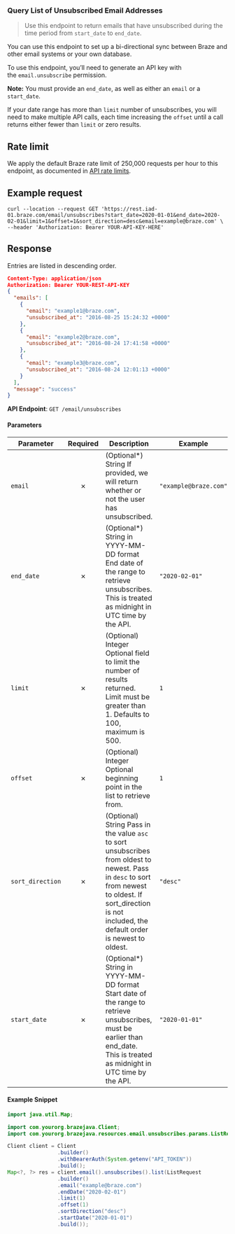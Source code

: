 
### Query List of Unsubscribed Email Addresses <a name="list"></a>

> Use this endpoint to return emails that have unsubscribed during the time period from `start_date` to `end_date`. 
  

You can use this endpoint to set up a bi-directional sync between Braze and other email systems or your own database.

To use this endpoint, you’ll need to generate an API key with the `email.unsubscribe` permission.

**Note:** You must provide an `end_date`, as well as either an `email` or a `start_date`.

If your date range has more than `limit` number of unsubscribes, you will need to make multiple API calls, each time increasing the `offset` until a call returns either fewer than `limit` or zero results.

## Rate limit

We apply the default Braze rate limit of 250,000 requests per hour to this endpoint, as documented in [API rate limits](https://www.braze.com/docs/api/api_limits/).

## Example request

```
curl --location --request GET 'https://rest.iad-01.braze.com/email/unsubscribes?start_date=2020-01-01&end_date=2020-02-01&limit=1&offset=1&sort_direction=desc&email=example@braze.com' \
--header 'Authorization: Bearer YOUR-API-KEY-HERE'

```

## Response

Entries are listed in descending order.

``` json
Content-Type: application/json
Authorization: Bearer YOUR-REST-API-KEY
{
  "emails": [
    {
      "email": "example1@braze.com",
      "unsubscribed_at": "2016-08-25 15:24:32 +0000"
    },
    {
      "email": "example2@braze.com",
      "unsubscribed_at": "2016-08-24 17:41:58 +0000"
    },
    {
      "email": "example3@braze.com",
      "unsubscribed_at": "2016-08-24 12:01:13 +0000"
    }
  ],
  "message": "success"
}

```

**API Endpoint**: `GET /email/unsubscribes`

#### Parameters

| Parameter | Required | Description | Example |
|-----------|:--------:|-------------|--------|
| `email` | ✗ | (Optional*) String  If provided, we will return whether or not the user has unsubscribed. | `"example@braze.com"` |
| `end_date` | ✗ | (Optional*)  String in YYYY-MM-DD format  End date of the range to retrieve unsubscribes. This is treated as midnight in UTC time by the API. | `"2020-02-01"` |
| `limit` | ✗ | (Optional) Integer  Optional field to limit the number of results returned. Limit must be greater than 1. Defaults to 100, maximum is 500. | `1` |
| `offset` | ✗ | (Optional) Integer   Optional beginning point in the list to retrieve from. | `1` |
| `sort_direction` | ✗ | (Optional) String  Pass in the value `asc` to sort unsubscribes from oldest to newest. Pass in `desc` to sort from newest to oldest. If sort_direction is not included, the default order is newest to oldest. | `"desc"` |
| `start_date` | ✗ | (Optional*) String in YYYY-MM-DD format  Start date of the range to retrieve unsubscribes, must be earlier than end_date. This is treated as midnight in UTC time by the API. | `"2020-01-01"` |

#### Example Snippet

```java
import java.util.Map;

import com.yourorg.brazejava.Client;
import com.yourorg.brazejava.resources.email.unsubscribes.params.ListRequest;

Client client = Client
                .builder()
                .withBearerAuth(System.getenv("API_TOKEN"))
                .build();
Map<?, ?> res = client.email().unsubscribes().list(ListRequest
                .builder()
                .email("example@braze.com")
                .endDate("2020-02-01")
                .limit(1)
                .offset(1)
                .sortDirection("desc")
                .startDate("2020-01-01")
                .build());
```
